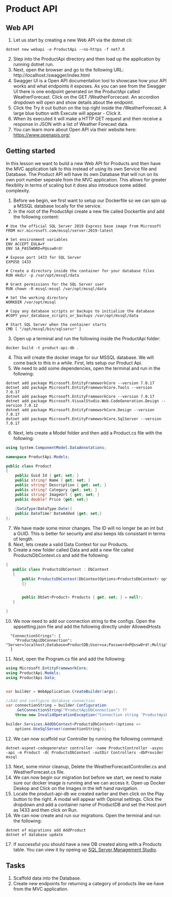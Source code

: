 # Product API



## Web API
1. Let us start by creating a new Web API via the dotnet cli:

```shell
dotnet new webapi -o ProductApi --no-https -f net7.0
```
2. Step into the ProductApi directory and then load up the application by running dotnet run.
3. Next, open the browser and go to the following URL: http://localhost:<YOUR PORT>/swagger/index.html
4. Swagger UI is a Open API documentation tool to showcase how your API works and what endpoints it exposes. As you can see from the Swagger UI there is one endpoint generated on the ProductApi called WeatherForecast. Click on the GET /WeatherForcecast. An accordion dropdown will open and show details about the endpoint. 
5. Click the Try it out button on the top right inside the /WeatherForecast. A large blue button with Execute will appear - Click it. 
6. When its executed it will make a HTTP GET request and then receive a response in JSON with a list of Weather Forecast data.
7. You can learn more about Open API via their website here: https://www.openapis.org/



## Getting started

In this lesson we want to build a new Web API for Products and then have the MVC application talk to this instead of using its own Service file and Database. The Product API will have its own Database that will run on its own port number seperate from the MVC application. This allows for greater flexiblity in terms of scaling but it does also introduce some added complexity. 

1. Before we begin, we first want to setup our Dockerfile so we can spin up a MSSQL database locally for the service. 
2. In the root of the ProductApi create a new file called Dockerfile and add the following content:
```shell
# Use the official SQL Server 2019 Express base image from Microsoft
FROM mcr.microsoft.com/mssql/server:2019-latest

# Set environment variables
ENV ACCEPT_EULA=Y
ENV SA_PASSWORD=P@ssw0rd!

# Expose port 1433 for SQL Server
EXPOSE 1433

# Create a directory inside the container for your database files
RUN mkdir -p /var/opt/mssql/data

# Grant permissions for the SQL Server user
RUN chown -R mssql:mssql /var/opt/mssql/data

# Set the working directory
WORKDIR /var/opt/mssql

# Copy any database scripts or backups to initialize the database
#COPY your_database_scripts_or_backups /var/opt/mssql/data

# Start SQL Server when the container starts
CMD [ "/opt/mssql/bin/sqlservr" ]

```
3. Open up a terminal and run the following inside the ProductApi folder:
```shell
docker build -t product-api-db .
```
4. This will create the docker image for our MSSQL database. We will come back to this in a while. First, lets setup our Product Api. 
5. We need to add some dependencies, open the terminal and run in the following:
```shell
dotnet add package Microsoft.EntityFrameworkCore --version 7.0.17
dotnet add package Microsoft.EntityFrameworkCore.Tools --version 7.0.17
dotnet add package Microsoft.EntityFrameworkCore --version 7.0.17
dotnet add package Microsoft.VisualStudio.Web.CodeGeneration.Design --version 7.0.12
dotnet add package Microsoft.EntityFrameworkCore.Design --version 7.0.17
dotnet add package Microsoft.EntityFrameworkCore.SqlServer --version 7.0.17
```
6. Next, lets create a Model folder and then add a Product.cs file with the following:
```c#
using System.ComponentModel.DataAnnotations;

namespace ProductApi.Models;

public class Product
{
    public Guid Id { get; set; }
    public string? Name { get; set; }
    public string? Description { get; set; }
    public string? Category {get; set; }
    public string? ImageUrl { get; set; }
    public double? Price {get; set;}
    
    [DataType(DataType.Date)]
    public DateTime? DateAdded {get; set;}
};
```
7. We have made some minor changes. The ID will no longer be an int but a GUID. This is better for security and also keeps Ids consistant in terms of length. 
8. Next, lets create a valid Data Context for our Products. 
9. Create a new folder called Data and add a new file called ProductsDbContext.cs and add the following:
```c#
{
   public class ProductsDbContext : DbContext
   {
       public ProductsDbContext(DbContextOptions<ProductsDbContext> options) : base(options)
       {}


       public DbSet<Product> Products { get; set; } = null!;
   }

}
```
10. We now need to add our connection string to the configs. Open the appsetting.json file and add the following directly under AllowedHosts
```shell
  "ConnectionStrings": {
    "ProductApiDbConnection": "Server=localhost;Database=ProductDB;User=sa;Password=P@ssw0rd!;MultipleActiveResultSets=true;TrustServerCertificate=True"
  }
```
11. Next, open the Program.cs file and add the following:
```c#
using Microsoft.EntityFrameworkCore;
using ProductApi.Models;
using ProductApi.Data;


var builder = WebApplication.CreateBuilder(args);

//Add and configure database connection
var connectionString = builder.Configuration
    .GetConnectionString("ProductApiDbConnection") ?? 
    throw new InvalidOperationException("Connection string 'ProductApiDbConnection' not found.");

builder.Services.AddDbContext<ProductsDbContext>(options =>
    options.UseSqlServer(connectionString));
```
12. We can now scaffold our Controller by running the following command:
```shell
dotnet-aspnet-codegenerator controller -name ProductController -async -api -m Product -dc ProductsDbContext -outDir Controllers -dbProvider mssql
``` 
13. Next, some minor cleanup, Delete the WeatherForecastController.cs and WeatherForecast.cs file.
14. We can now begin our migration but before we start, we need to make sure our docker image is running and we can access it. Open up Docker Deskop and Click on the Images in the left hand navigation. 
15. Locate the product-api-db we created earlier and then click on the Play button to the right. A modal will appear with Opional settings. Click the dropdown and add a container name of ProductDB and set the Host port as 1433 and then click on Run. 
16. We can now create and run our migrations. Open the terminal and run the following:
```shell
dotnet ef migrations add AddProduct
dotnet ef database update
```
17. If successful you should have a new DB created along with a Products table. You can view it by opeing up [SQL Server Management Studio](https://learn.microsoft.com/en-us/sql/ssms/download-sql-server-management-studio-ssms?view=sql-server-ver16).


## Tasks

1. Scaffold data into the Database.
2. Create new endpoints for returning a category of products like we have from the MVC application.  